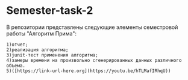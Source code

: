 # Semester-task-2
В репозитории представлены следующие элементы семестровой работы "Алгоритм Прима":
```
1)отчет;
2)реализация алгоритма;
3)junit-тест применения алгоритма;
4)замеры времени на произвольно сгенерированных данных различного объема.
5)([https://link-url-here.org](https://youtu.be/hTLMafIRhqU))
```
